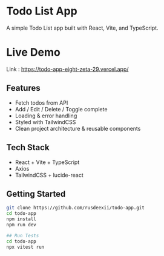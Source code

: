 # Todo List App
A simple Todo List app built with React, Vite, and TypeScript.

# Live Demo
Link : https://todo-app-eight-zeta-29.vercel.app/

## Features
- Fetch todos from API
- Add / Edit / Delete / Toggle complete
- Loading & error handling
- Styled with TailwindCSS
- Clean project architecture & reusable components

## Tech Stack
- React + Vite + TypeScript
- Axios
- TailwindCSS + lucide-react

## Getting Started
```bash
git clone https://github.com/rusdeexii/todo-app.git
cd todo-app
npm install
npm run dev

## Run Tests
cd todo-app
npx vitest run
